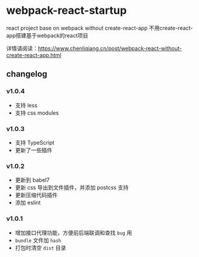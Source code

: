 # webpack-react-startup

react project base on webpack without create-react-app 不用create-react-app搭建基于webpack的react项目

详情请阅读：https://www.chenliqiang.cn/post/webpack-react-without-create-react-app.html

## changelog

### v1.0.4
* 支持 less
* 支持 css modules

### v1.0.3

* 支持 TypeScript
* 更新了一些插件

### v1.0.2

* 更新到 babel7
* 更新 css 导出到文件插件，并添加 postcss 支持
* 更新压缩代码插件
* 添加 eslint

### v1.0.1

* 增加接口代理功能，方便前后端联调和查找 `bug` 用
* `bundle` 文件加 `hash`
* 打包时清空 `dist` 目录
